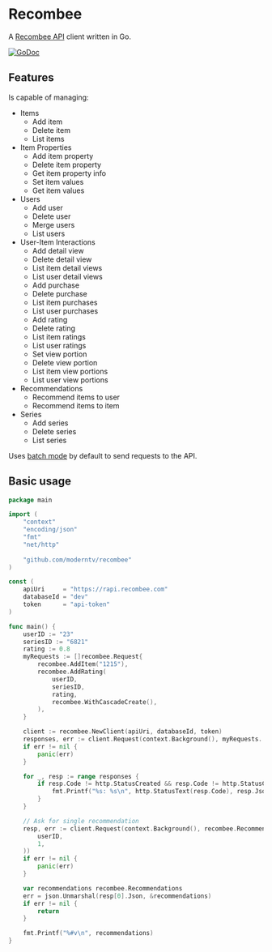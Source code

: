 # Recombee

A [Recombee API](https://docs.recombee.com/api.html) client written in Go. 

[![GoDoc][GoDoc-Image]][GoDoc-Url]

[GoDoc-Url]: https://pkg.go.dev/github.com/moderntv/recombee
[GoDoc-Image]: https://img.shields.io/badge/GoDoc-reference-007d9c

## Features

Is capable of managing:

* Items
    * Add item
    * Delete item
    * List items
* Item Properties
    * Add item property
    * Delete item property
    * Get item property info
    * Set item values
    * Get item values
* Users
    * Add user
    * Delete user
    * Merge users
    * List users
* User-Item Interactions
    * Add detail view
    * Delete detail view
    * List item detail views
    * List user detail views
    * Add purchase
    * Delete purchase
    * List item purchases
    * List user purchases
    * Add rating
    * Delete rating
    * List item ratings
    * List user ratings
    * Set view portion
    * Delete view portion
    * List item view portions
    * List user view portions
* Recommendations
    * Recommend items to user
    * Recommend items to item
* Series
    * Add series
    * Delete series
    * List series

Uses [batch mode](https://docs.recombee.com/api.html#batch) by default to send requests to the API.

## Basic usage

```go
package main

import (
	"context"
	"encoding/json"
	"fmt"
	"net/http"
	
	"github.com/moderntv/recombee"
)

const (
	apiUri     = "https://rapi.recombee.com"
	databaseId = "dev"
	token      = "api-token"
)

func main() {
	userID := "23"
	seriesID := "6821"
	rating := 0.8
	myRequests := []recombee.Request{
		recombee.AddItem("1215"),
		recombee.AddRating(
			userID,
			seriesID,
			rating,
			recombee.WithCascadeCreate(),
		),
	}

	client := recombee.NewClient(apiUri, databaseId, token)
	responses, err := client.Request(context.Background(), myRequests...)
	if err != nil {
		panic(err)
	}

	for _, resp := range responses {
		if resp.Code != http.StatusCreated && resp.Code != http.StatusConflict {
			fmt.Printf("%s: %s\n", http.StatusText(resp.Code), resp.Json)
		}
	}

	// Ask for single recommendation
	resp, err := client.Request(context.Background(), recombee.RecommendItemsToUser(
		userID,
		1,
	))
	if err != nil {
		panic(err)
	}

	var recommendations recombee.Recommendations
	err = json.Unmarshal(resp[0].Json, &recommendations)
	if err != nil {
		return
	}

	fmt.Printf("%#v\n", recommendations)
}
```
